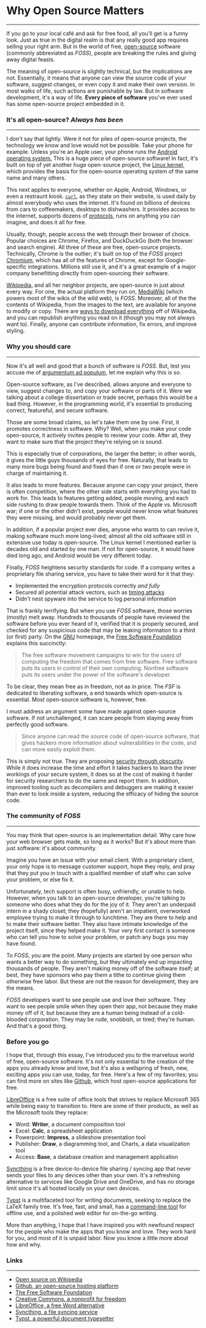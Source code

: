 
# Why Open Source Matters
---

If you go to your local café and ask for free food, all you'll get is a funny
look. Just as true in the digital realm is that any really good app requires
selling your right arm. But in the world of free,
[open-source](https://wikipedia.org/wiki/Open_source) software (commonly
abbreviated as _FOSS_), people are breaking the rules and giving away digital
feasts.

The meaning of open-source is slightly technical, but the implications are not.
Essentially, it means that anyone can view the source code of your software,
suggest changes, or even copy it and make their own version. In most walks of
life, such actions are punishable by law. But in software development, it's a
way of life. **Every piece of software** you've ever used has some open-source
project embedded in it.

### It's all open-source? *Always has been*
---

I don't say that lightly. Were it not for piles of open-source projects, the
technology we know and love would not be possible. Take your phone for example.
Unless you're an Apple user, your phone runs the
[Android operating system.](https://android.com) This is a huge piece of
open-source software! In fact, it's built on top of yet another huge
open-source project, the
[Linux kernel,](https://wikipedia.org/wiki/Linux_kernel) which provides the
basis for the open-source operating system of the same name and many others.

This next applies to everyone, whether on Apple, Android, Windows, or even a
restraunt kiosk. [`curl`,](https://curl.se) as they state on their
website, is used daily by almost everybody who uses the internet. It's found on
billions of devices from cars to coffeemakers, desktops to dishwashers. It
provides access to the internet, supports dozens of 
[protocols,](https://wikipedia.org/Communication_protocol) runs on
anything you can imagine, and does it all for free.

Usually, though, people access the web through their browser of choice. Popular
choices are Chrome, Firefox, and DuckDuckGo (both the browser and search
engine). All three of these are free, open-source projects. Technically, Chrome
is the outlier; it's built on top of the _FOSS_ project
[Chromium,](https://chromium.org) which has all of the features of
Chrome, except for Google-specific integrations. Millions still use it, and
it's a great example of a major company benefitting directly from open-sourcing
their software.

[Wikipedia,](https://wikipedia.org) and all her neighbor projects, are
open-source in just about every way. For one, the actual platform they run on,
[MediaWiki](https://mediawiki.org) (which powers most of the wikis of the wild web), is _FOSS_.
Moreover, all of the the contents of Wikipedia, from the images to the text,
are available for anyone to modify or copy. There are
[ways to download everything](https://kiwix.org/en/) off of Wikipedia,
and you can republish anything you read on it (though you may not always want
to). Finally, anyone can contribute information, fix errors, and improve styling.

### Why you should care
---

Now it's all well and good that a bunch of software is _FOSS_. But, lest you
accuse me of
[argumentum ad populum,](https://wikipedia.org/wiki/Argumentum_ad_populum) let me explain why this is so.

Open-source software, as I've described, allows anyone and everyone to view,
suggest changes to, and copy your software or parts of it. Were we talking
about a college dissertation or trade secret, perhaps this would be a bad
thing. However, in the programming world, it's essential to producing correct,
featureful, and secure software.

Those are some broad claims, so let's take them one by one. First, it promotes
correctness in software. Why? Well, when you make your code open-source, it
actively invites people to review your code. After all, they want to make sure
that the project they're relying on is sound.

This is especially true of corporations, the larger the better; in other words,
it gives the little guys thousands of eyes for free. Naturally, that leads to
many more bugs being found and fixed than if one or two people were in charge
of maintaining it.

It also leads to more features. Because anyone can copy your project, there is
often competition, where the other side starts with everything you had to work
for. This leads to features getting added, people moving, and each side rushing
to draw people towards them. Think of the Apple vs. Microsoft war; if one
or the other didn't exist, people would never know what features they were
missing, and would probably never get them.

In addition, if a popular project ever dies, anyone who wants to can revive it,
making software much more long-lived; almost all the old software still in
extensive use today is open-source. The Linux kernel I mentioned earlier is
decades old and started by one man. If not for open-source, it would have died
long ago, and Android would be very different today.

Finally, _FOSS_ heightens security standards for code. If a company writes a
proprietary file sharing service, you have to take their word for it that they:
 - Implemented the encryption protocols correctly _and fully_
 - Secured all potential attack vectors, such as [timing attacks](https://wikipedia.org/wiki/Timing_attack)
 - Didn't nest spyware into the service to log personal information

That is frankly terrifying. But when you use _FOSS_ software, those worries
(mostly) melt away. Hundreds to thousands of people have reviewed the software
before you ever heard of it, verified that it is properly secured, and checked
for any suspicious code that may be leaking information to a third (or first)
party. On the [GNU](https://gnu.org) homepage, the
[Free Software Foundation](https://fsf.org) explains this
succinctly:

> The free software movement campaigns to win for the users of computing the
> freedom that comes from free software. Free software puts its users in
> control of their own computing. Nonfree software puts its users under the
> power of the software's developer.

To be clear, they mean free as in freedom, not as in price. The _FSF_ is
dedicated to liberating software, a end towards which open-source is essential.
Most open-source software is, however, free.

I must address an argument some have made against open-source software. If not
unchallenged, it can scare people from staying away from perfectly good
software.

> Since anyone can read the source code of open-source software, that gives
> hackers more information about vulnerabilities in the code, and can more
> easily exploit them.

This is simply not true. They are proposing
[security through obscurity](https://wikipedia.org/wiki/Security_through_obscurity). While it does
increase the time and effort it takes hackers to learn the inner workings of
your secure system, it does so at the cost of making it harder for security
researchers to do the same and report them. In addition, improved tooling such
as decompilers and debuggers are making it easier than ever to look inside a
system, reducing the efficacy of hiding the source code.

### The community of _FOSS_
---

You may think that open-source is an implementation detail. Why care how your
web browser gets made, so long as it works? But it's about more than just
software: it's about community.

Imagine you have an issue with your email client. With a proprietary client,
your only hope is to message customer support, hope they reply, and pray that
they put you in touch with a qualified member of staff who can solve your
problem, or else fix it.

Unfortunately, tech support is often busy, unfriendly, or unable to help.
However, when you talk to an open-source developer, you're talking to someone
who does what they do for the joy of it. They aren't an underpaid intern in a
shady closet; they (hopefully) aren't an impatient, overworked employee trying
to make it through to lunchtime. They are there to help and to make their
software better. They also have intimate knowledge of the project itself, since
they helped make it. Your very first contact is someone who can tell you how to
solve your problem, or patch any bugs you may have found.

To _FOSS_, _you_ are the point. Many projects are started by one person who wants
a better way to do something, but they ultimately end up impacting thousands of
people. They aren't making money off of the software itself; at best, they have
sponsors who pay them a tithe to continue giving them otherwise free labor. But
these are not the reason for development, they are the means.

_FOSS_ developers want to see people use and love their software. They want to
see people smile when they open their app, not because they make money off of
it, but because they are a human being instead of a cold-blooded corporation.
They may be rude, snobbish, or tired; they're human. And that's a good thing.

### Before you go

I hope that, through this essay, I've introduced you to the marvelous world of
free, open-source software. It's not only essential to the creation of the apps
you already know and love, but it's also a wellspring of fresh, new, exciting
apps you can use, today, for free. Here's a few of my favorites; you can find
more on sites like [Github,](https://github.com) which host open-source
applications for free.

[LibreOffice](https://libreoffice.org) is a free suite of office tools
that strives to replace Microsoft 365 while being easy to transition to. Here
are some of their products, as well as the Microsoft tools they replace:
 - Word: **Writer**, a document composition tool
 - Excel: **Calc**, a spreadsheet application
 - Powerpoint: **Impress**, a slideshow presentation tool
 - Publisher: **Draw**, a diagramming tool, and Charts, a data visualization tool
 - Access: **Base**, a database creation and management application

[Syncthing](https://syncthing.org) is a free device-to-device file
sharing / syncing app that never sends your files to any devices other than
your own. It's a refreshing alternative to services like Google Drive and
OneDrive, and has no storage limit since it's all hosted locally on your own
devices.

[Typst](https://typst.app) is a multifaceted tool for writing documents,
seeking to replace the LaTeX family tree. It's free, fast, and small, has a
[command-line tool](https://wikipedia.org/Command-line_interface) for offline
use, and a polished web editor for on-the-go writing.

More than anything, I hope that I have inspired you with newfound respect for the
people who make the apps that you know and love. They work hard for you, and
most of it is unpaid labor. Now you know a little more about how and why.

### Links
---

- [Open source on Wikipedia](https://wikipedia.org/wiki/Open_source)
- [Github, an open-source hosting platform](https://github.com)
- [The Free Software Foundation](https://fsf.org)
- [Creative Commons, a nonprofit for freedom](https://creativecommons.org)
- [LibreOffice, a free Word alternative](https://libreoffice.org)
- [Syncthing, a file syncing service](https://syncthing.net)
- [Typst, a powerful document typesetter](https://typst.app)
